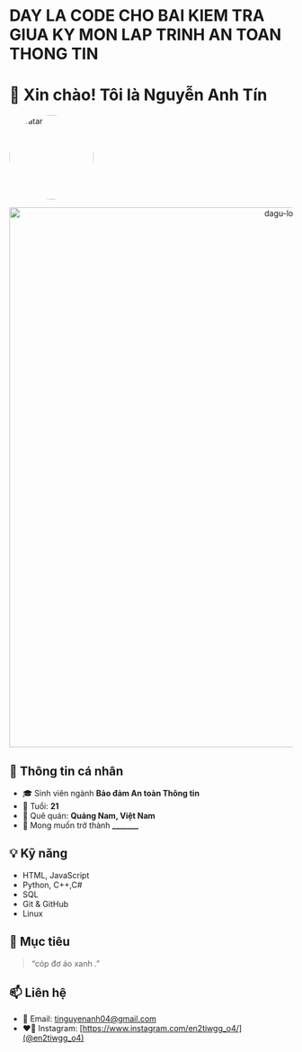 # DAY LA CODE CHO BAI KIEM TRA GIUA KY MON LAP TRINH AN TOAN THONG TIN 
# 👋 Xin chào! Tôi là Nguyễn Anh Tín

<img src="https://imgur.com/a/6qJyIAK" alt="avatar" width="150" style="border-radius: 50%">

<p align="center">
  <img src="https://imgur.com/a/6qJyIAK" width="960" alt="dagu-logo">
</p>

## 🧑 Thông tin cá nhân

- 🎓 Sinh viên ngành **Bảo đảm An toàn Thông tin**
- 🎂 Tuổi: **21**
- 🏡 Quê quán: **Quảng Nam, Việt Nam**
- 💼 Mong muốn trở thành **_______**

## 💡 Kỹ năng

- HTML, JavaScript
- Python, C++,C#
- SQL 
- Git & GitHub
- Linux 

## 🎯 Mục tiêu

> “cóp đơ áo xanh .”

## 📫 Liên hệ

- 📧 Email: tinguyenanh04@gmail.com
- ❤️‍🔥 Instagram: [https://www.instagram.com/en2tiwgg_o4/](@en2tiwgg_o4) 
